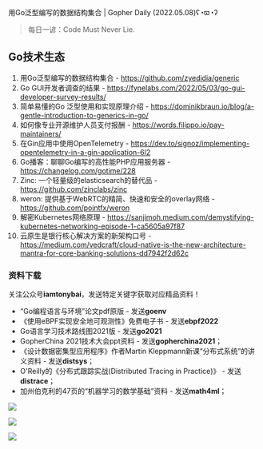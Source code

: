 用Go泛型编写的数据结构集合 | Gopher Daily (2022.05.08)ʕ◔ϖ◔ʔ

>每日一谚：Code Must Never Lie.

## Go技术生态

1. 用Go泛型编写的数据结构集合 - https://github.com/zyedidia/generic
2. Go GUI开发者调查的结果 - https://fynelabs.com/2022/05/03/go-gui-developer-survey-results/
3. 简单易懂的Go 泛型使用和实现原理介绍 - https://dominikbraun.io/blog/a-gentle-introduction-to-generics-in-go/
4. 如何像专业开源维护人员支付报酬 - https://words.filippo.io/pay-maintainers/
5. 在Gin应用中使用OpenTelemetry - https://dev.to/signoz/implementing-opentelemetry-in-a-gin-application-6l2
6. Go播客：聊聊Go编写的高性能PHP应用服务器 - https://changelog.com/gotime/228
7. Zinc: 一个轻量级的elasticsearch的替代品 - https://github.com/zinclabs/zinc
8. weron: 提供基于WebRTC的精简、快速和安全的overlay网络 - https://github.com/pojntfx/weron
9. 解密Kubernetes网络原理 - https://sanjimoh.medium.com/demystifying-kubernetes-networking-episode-1-ca5605a97f87
10. 云原生是银行核心解决方案的新架构口号 - https://medium.com/vedcraft/cloud-native-is-the-new-architecture-mantra-for-core-banking-solutions-dd7942f2d62c

### 资料下载

关注公众号**iamtonybai**，发送特定关键字获取对应精品资料！

* “Go编程语言与环境”论文pdf原版 - 发送**goenv**
* 《使用eBPF实现安全地可观测性》免费电子书 - 发送**ebpf2022**
* Go语言学习技术路线图2021版 - 发送**go2021**
* GopherChina 2021技术大会ppt资料 - 发送**gopherchina2021**；
* 《设计数据密集型应用程序》作者Martin Kleppmann新课“分布式系统”的讲义资料 - 发送**distsys**；
* O'Reilly的《分布式跟踪实战(Distributed Tracing in Practice)》 - 发送**distrace**；
* 加州伯克利的47页的“机器学习的数学基础”资料 - 发送**math4ml**；

![](https://mmbiz.qpic.cn/mmbiz_png/cH6WzfQ94mb54jsFJZ3Knmz8obUsf3PBShthmdSw5E01TcYmUReGkj0BWpxHak1HlnlzHvLmKax53YSGr7aNlA/0?wx_fmt=png)

![](https://mmbiz.qpic.cn/mmbiz_png/cH6WzfQ94mZsOgPXTXZgWiaE03ib9r9WFJXC6xJCA5Y6VSesOZqlGxYfODibvR7UPGxiaM7SZZNQZkRtggPXEfBdwQ/0?wx_fmt=png)

![](https://mmbiz.qpic.cn/mmbiz_png/cH6WzfQ94mb54jsFJZ3Knmz8obUsf3PBrSoqeMvoWCticN2cpU64fJ0FYQdXJhP7ia7WRh8628uOAsQYeE2NibRRw/0?wx_fmt=png)

